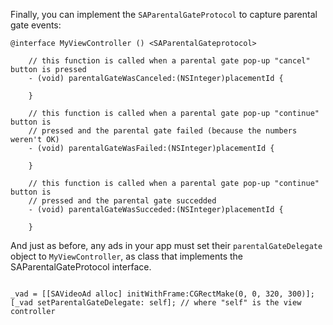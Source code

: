 Finally, you can implement the `SAParentalGateProtocol` to capture parental gate events:

```
@interface MyViewController () <SAParentalGateprotocol> 

	// this function is called when a parental gate pop-up "cancel" button is pressed
	- (void) parentalGateWasCanceled:(NSInteger)placementId {

	}

	// this function is called when a parental gate pop-up "continue" button is
	// pressed and the parental gate failed (because the numbers weren't OK)
	- (void) parentalGateWasFailed:(NSInteger)placementId {

	}

	// this function is called when a parental gate pop-up "continue" button is
	// pressed and the parental gate succedded
	- (void) parentalGateWasSucceded:(NSInteger)placementId {
		
	}

```

And just as before, any ads in your app must set their `parentalGateDelegate` object to `MyViewController`, as class that implements the SAParentalGateProtocol interface.

```

_vad = [[SAVideoAd alloc] initWithFrame:CGRectMake(0, 0, 320, 300)];
[_vad setParentalGateDelegate: self]; // where "self" is the view controller

```